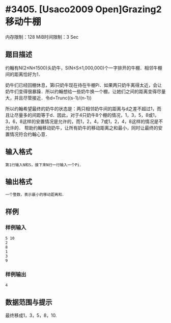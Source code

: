 # #3405. [Usaco2009 Open]Grazing2 移动牛棚

内存限制：128 MiB时间限制：3 Sec

## 题目描述

  约翰有N(2&le;N&le;1500)头奶牛，S(N&le;S&le;1,000,000)个一字排开的牛棚．相邻牛棚间的距离恰好为1．

奶牛们已经回棚休息，第i只奶牛现在待在牛棚Pi．如果两只奶牛离得太近，会让奶牛们变得很暴躁．所以约翰想给一些奶牛换一个棚，让她们之间的距离变得尽量大，并且尽管接近．令d=Trunc((s-1)/(n-1))

所以约翰希望最终的奶牛的状态是：两只相邻奶牛间的距离与d之差不超过1，而且让尽量多的间距等于d．因此，对于4只奶牛8个棚的情况，1，3，5，8或1，3，6，8这样的安置情况是允许的，而1，2，4，7或1，2，4，8这样的情况是不允许的．    帮助约翰移动奶牛，让所有奶牛的移动距离之和最小，同时让最终的安置情况符合约翰心意．

## 输入格式

    第1行输入N和S，接下来N行一行输入一个Pi．

## 输出格式

 

    一个整数，表示最小的移动距离和．

## 样例

### 样例输入

    
    5 10
    2
    8
    1
    3
    9
    

### 样例输出

    
    4
    

## 数据范围与提示

   最终移成1，3，5，8，10.
